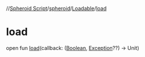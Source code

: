 //[Spheroid Script](../../index.md)/[spheroid](../index.md)/[Loadable](index.md)/[load](load.md)



# load  
 
open fun [load](load.md)(callback: ([Boolean](../-boolean/index.md), [Exception](../-exception/index.md)??) -> Unit)  



